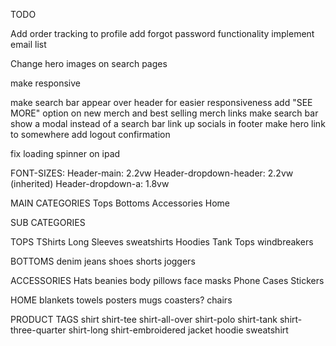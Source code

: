 TODO

Add order tracking to profile
add forgot password functionality
implement email list

Change hero images on search pages

make responsive

make search bar appear over header for easier responsiveness
add "SEE MORE" option on new merch and best selling merch links
make search bar show a modal instead of a search bar
link up socials in footer
make hero link to somewhere
add logout confirmation

fix loading spinner on ipad

FONT-SIZES:
Header-main: 2.2vw
Header-dropdown-header: 2.2vw (inherited)
Header-dropdown-a: 1.8vw


MAIN CATEGORIES
Tops
Bottoms
Accessories
Home

SUB CATEGORIES

TOPS
TShirts
Long Sleeves
sweatshirts
Hoodies
Tank Tops
windbreakers

BOTTOMS
denim jeans
shoes
shorts
joggers

ACCESSORIES
Hats
beanies
body pillows
face masks
Phone Cases
Stickers

HOME
blankets
towels
posters
mugs
coasters?
chairs



PRODUCT TAGS
shirt
shirt-tee
shirt-all-over
shirt-polo
shirt-tank
shirt-three-quarter
shirt-long
shirt-embroidered
jacket
hoodie
sweatshirt

